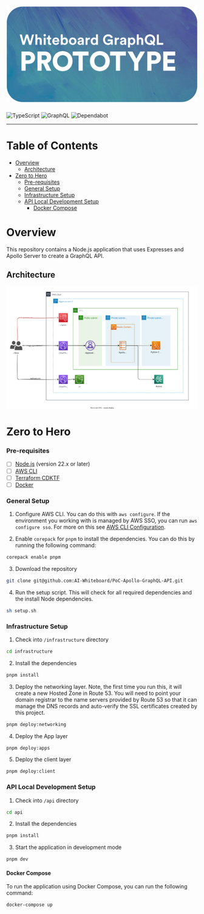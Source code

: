# ![GraphQL API](docs/banner.png) <!-- omit in toc -->

![TypeScript](https://img.shields.io/badge/typescript-%23007ACC.svg?style=for-the-badge&logo=typescript&logoColor=white)
![GraphQL](https://img.shields.io/badge/-GraphQL-E10098?style=for-the-badge&logo=graphql&logoColor=white)
![Dependabot](https://img.shields.io/badge/dependabot-025E8C?style=for-the-badge&logo=dependabot&logoColor=white)

---

# Table of Contents <!-- omit in toc -->

- [Overview](#overview)
  - [Architecture](#architecture)
- [Zero to Hero](#zero-to-hero)
    - [Pre-requisites](#pre-requisites)
    - [General Setup](#general-setup)
    - [Infrastructure Setup](#infrastructure-setup)
    - [API Local Development Setup](#api-local-development-setup)
      - [Docker Compose](#docker-compose)

# Overview

This repository contains a Node.js application that uses Expresses and Apollo Server to create a GraphQL API.

## Architecture

![Architecture](docs/architecture.svg)

# Zero to Hero

### Pre-requisites

- [ ] [Node.js](https://nodejs.org/en) (version 22.x or later)
- [ ] [AWS CLI](https://aws.amazon.com/cli)
- [ ] [Terraform CDKTF](https://learn.hashicorp.com/tutorials/terraform/cdktf-install)
- [ ] [Docker](https://www.docker.com/get-started)

### General Setup

1. Configure AWS CLI. You can do this with `aws configure`. If the environment you working with is managed by AWS SSO, you can run `aws configure sso`. For more on this see [AWS CLI Configuration](https://docs.aws.amazon.com/cli/latest/userguide/cli-configure-quickstart.html).

2. Enable `corepack` for `pnpm` to install the dependencies. You can do this by running the following command:

```bash
corepack enable pnpm
```

3. Download the repository

```bash
git clone git@github.com:AI-Whiteboard/PoC-Apollo-GraphQL-API.git
```

4. Run the setup script. This will check for all required dependencies and the install Node dependencies.

```bash
sh setup.sh
```

### Infrastructure Setup

1. Check into `/infrastructure` directory

```bash
cd infrastructure
```

2. Install the dependencies

```bash
pnpm install
```

3. Deploy the networking layer. Note, the first time you run this, it will create a new Hosted Zone in Route 53. You will need to point your domain registrar to the name servers provided by Route 53 so that it can manage the DNS records and auto-verify the SSL certificates created by this project.

```bash
pnpm deploy:networking
```

4. Deploy the App layer

```bash
pnpm deploy:apps
```

5. Deploy the client layer

```bash
pnpm deploy:client
```

### API Local Development Setup

1. Check into `/api` directory

```bash
cd api
```

2. Install the dependencies

```bash
pnpm install
```

3. Start the application in development mode

```bash
pnpm dev
```

#### Docker Compose

To run the application using Docker Compose, you can run the following command:

```bash
docker-compose up
```
